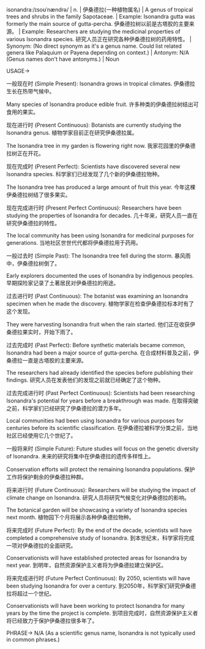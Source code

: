 isonandra:/ɪsoʊˈnændrə/ | n. | 伊桑德拉(一种植物属名) | A genus of tropical trees and shrubs in the family Sapotaceae.  |  Example: Isonandra gutta was formerly the main source of gutta-percha.  伊桑德拉树以前是古塔胶的主要来源。 | Example:  Researchers are studying the medicinal properties of various Isonandra species. 研究人员正在研究各种伊桑德拉树的药用特性。 | Synonym:  (No direct synonym as it's a genus name.  Could list related genera like Palaquium or Payena depending on context.) | Antonym: N/A (Genus names don't have antonyms.) | Noun


USAGE->

一般现在时 (Simple Present):
Isonandra grows in tropical climates. 伊桑德拉生长在热带气候中。

Many species of Isonandra produce edible fruit. 许多种类的伊桑德拉树结出可食用的果实。


现在进行时 (Present Continuous):
Botanists are currently studying the Isonandra genus.  植物学家目前正在研究伊桑德拉属。

The Isonandra tree in my garden is flowering right now.  我家花园里的伊桑德拉树正在开花。


现在完成时 (Present Perfect):
Scientists have discovered several new Isonandra species. 科学家们已经发现了几个新的伊桑德拉物种。

The Isonandra tree has produced a large amount of fruit this year. 今年这棵伊桑德拉树结了很多果实。



现在完成进行时 (Present Perfect Continuous):
Researchers have been studying the properties of Isonandra for decades.  几十年来，研究人员一直在研究伊桑德拉的特性。

The local community has been using Isonandra for medicinal purposes for generations.  当地社区世世代代都将伊桑德拉用于药用。



一般过去时 (Simple Past):
The Isonandra tree fell during the storm.  暴风雨中，伊桑德拉树倒了。

Early explorers documented the uses of Isonandra by indigenous peoples.  早期探险家记录了土著居民对伊桑德拉的用途。


过去进行时 (Past Continuous):
The botanist was examining an Isonandra specimen when he made the discovery.  植物学家在检查伊桑德拉标本时有了这个发现。

They were harvesting Isonandra fruit when the rain started.  他们正在收获伊桑德拉果实时，开始下雨了。



过去完成时 (Past Perfect):
Before synthetic materials became common, Isonandra had been a major source of gutta-percha.  在合成材料普及之前，伊桑德拉一直是古塔胶的主要来源。

The researchers had already identified the species before publishing their findings.  研究人员在发表他们的发现之前就已经确定了这个物种。


过去完成进行时 (Past Perfect Continuous):
Scientists had been researching Isonandra's potential for years before a breakthrough was made.  在取得突破之前，科学家们已经研究了伊桑德拉的潜力多年。

Local communities had been using Isonandra for various purposes for centuries before its scientific classification. 在伊桑德拉被科学分类之前，当地社区已经使用它几个世纪了。


一般将来时 (Simple Future):
Future studies will focus on the genetic diversity of Isonandra. 未来的研究将集中在伊桑德拉的遗传多样性上。

Conservation efforts will protect the remaining Isonandra populations. 保护工作将保护剩余的伊桑德拉种群。


将来进行时 (Future Continuous):
Researchers will be studying the impact of climate change on Isonandra.  研究人员将研究气候变化对伊桑德拉的影响。

The botanical garden will be showcasing a variety of Isonandra species next month.  植物园下个月将展示各种伊桑德拉物种。



将来完成时 (Future Perfect):
By the end of the decade, scientists will have completed a comprehensive study of Isonandra. 到本世纪末，科学家将完成一项对伊桑德拉的全面研究。

Conservationists will have established protected areas for Isonandra by next year.  到明年，自然资源保护主义者将为伊桑德拉建立保护区。



将来完成进行时 (Future Perfect Continuous):
By 2050, scientists will have been studying Isonandra for over a century. 到2050年，科学家们研究伊桑德拉将超过一个世纪。

Conservationists will have been working to protect Isonandra for many years by the time the project is complete. 到项目完成时，自然资源保护主义者将已经致力于保护伊桑德拉很多年了。



PHRASE->
N/A (As a scientific genus name, Isonandra is not typically used in common phrases.)


